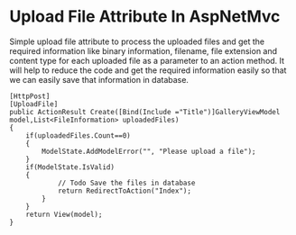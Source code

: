 # Upload File Attribute In AspNetMvc

Simple upload file attribute to process the uploaded files and get the required information like binary information, filename, file extension and content type for each uploaded file as a parameter to an action method. It will help to reduce the code and get the required information easily so that we can easily save that information in database. 

```
[HttpPost]
[UploadFile]
public ActionResult Create([Bind(Include ="Title")]GalleryViewModel model,List<FileInformation> uploadedFiles)
{
    if(uploadedFiles.Count==0)
    {
        ModelState.AddModelError("", "Please upload a file");
    }
    if(ModelState.IsValid)
    {
            // Todo Save the files in database
            return RedirectToAction("Index");
        }
    }
    return View(model);
}
```
